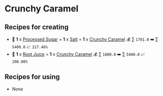 # Crunchy Caramel

## Recipes for creating

* 🍳 **1** x [Processed Sugar](<Processed Sugar.md>) + **1** x [Salt](<Salt.md>) = **1** x [Crunchy Caramel](<Crunchy Caramel.md>) 💰 ∑ `1701.0` ➡️ ∑ `5400.0` 📈 `217.46%`
* 🍳 **1** x [Root Juice](<Root Juice.md>) = **1** x [Crunchy Caramel](<Crunchy Caramel.md>) 💰 ∑ `1800.0` ➡️ ∑ `5400.0` 📈 `200.00%`


## Recipes for using

* _None_

